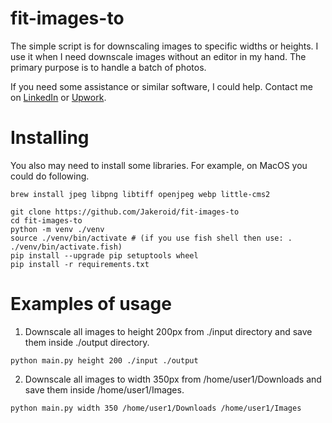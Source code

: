 # fit-images-to
The simple script is for downscaling images to specific widths or heights.
I use it when I need downscale images without an editor in my hand. The primary purpose is to handle a batch of photos.

If you need some assistance or similar software, I could help. Contact me on [LinkedIn](https://www.linkedin.com/in/ivan-karabadzhak-42712113b/) or [Upwork](https://www.upwork.com/freelancers/ivank6).

# Installing
You also may need to install some libraries. For example, on MacOS you could do following.
```
brew install jpeg libpng libtiff openjpeg webp little-cms2
```
```
git clone https://github.com/Jakeroid/fit-images-to
cd fit-images-to
python -m venv ./venv
source ./venv/bin/activate # (if you use fish shell then use: . ./venv/bin/activate.fish)
pip install --upgrade pip setuptools wheel
pip install -r requirements.txt
```

# Examples of usage

1. Downscale all images to height 200px from ./input directory and save them inside ./output directory.

```
python main.py height 200 ./input ./output
```

2. Downscale all images to width 350px from /home/user1/Downloads and save them inside /home/user1/Images.

```
python main.py width 350 /home/user1/Downloads /home/user1/Images
```
